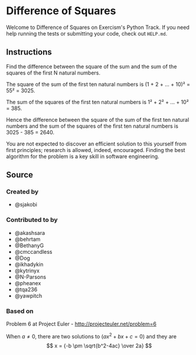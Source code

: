 # Difference of Squares

Welcome to Difference of Squares on Exercism's Python Track.
If you need help running the tests or submitting your code, check out `HELP.md`.

## Instructions

Find the difference between the square of the sum and the sum of the squares of the first N natural numbers.

The square of the sum of the first ten natural numbers is
(1 + 2 + ... + 10)² = 55² = 3025.

The sum of the squares of the first ten natural numbers is
1² + 2² + ... + 10² = 385.

Hence the difference between the square of the sum of the first
ten natural numbers and the sum of the squares of the first ten
natural numbers is 3025 - 385 = 2640.

You are not expected to discover an efficient solution to this yourself from
first principles; research is allowed, indeed, encouraged. Finding the best
algorithm for the problem is a key skill in software engineering.

## Source

### Created by

- @sjakobi

### Contributed to by

- @akashsara
- @behrtam
- @BethanyG
- @cmccandless
- @Dog
- @ikhadykin
- @kytrinyx
- @N-Parsons
- @pheanex
- @tqa236
- @yawpitch

### Based on

Problem 6 at Project Euler - http://projecteuler.net/problem=6

When $a \ne 0$, there are two solutions to $(ax^2 + bx + c = 0)$ and they are 
$$ x = {-b \pm \sqrt{b^2-4ac} \over 2a} $$